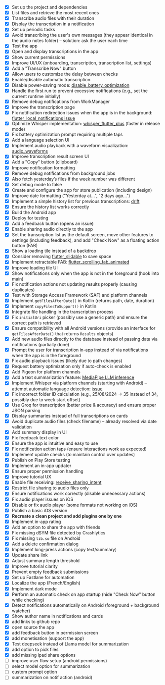 - [x] Set up the project and dependencies  
- [x] List files and retrieve the most recent ones  
- [x] Transcribe audio files with their duration  
- [x] Display the transcription in a notification  
- [x] Set up periodic tasks  
- [x] Avoid transcribing the user's own messages (they appear identical in the audio notes folder) – solution: ask the user each time  
- [x] Test the app  
- [x] Open and display transcriptions in the app  
- [x] Show current permissions  
- [x] Improve UI/UX (onboarding, transcription, transcription list, settings)  
- [x] Add a "Transcribe Now" button  
- [x] Allow users to customize the delay between checks  
- [x] Enable/disable automatic transcription  
- [x] Disable power-saving mode: [disable_battery_optimization](https://pub.dev/packages/disable_battery_optimization)  
- [x] Handle the first run to prevent excessive notifications (e.g., set the current runtime initially)  
- [x] Remove debug notifications from WorkManager  
- [x] Improve the transcription page  
- [x] Fix notification redirection issues when the app is in the background: [flutter_local_notifications issue](https://github.com/MaikuB/flutter_local_notifications/issues/2011)  
- [x] Optimize Whisper implementation: [whisper_flutter_plus](https://pub.dev/packages/whisper_flutter_plus) (faster in release mode)  
- [x] Fix battery optimization prompt requiring multiple taps  
- [x] Add a language selection UI  
- [x] Implement audio playback with a waveform visualization: [audio_waveforms](https://pub.dev/packages/audio_waveforms)  
- [x] Improve transcription result screen UI  
- [x] Add a "Copy" button (clipboard)  
- [x] Improve notification formatting  
- [x] Remove debug notifications from background jobs  
- [x] Also fetch yesterday’s files if the week number was different  
- [x] Set debug mode to false  
- [x] Create and configure the app for store publication (including design)  
- [x] Improve date formatting ("Yesterday at...", "2 days ago...")  
- [x] Implement a simple history list for previous transcriptions: [drift](https://pub.dev/packages/drift)  
- [x] Ensure the history list works correctly  
- [x] Build the Android app  
- [x] Deploy for testing  
- [x] Add a feedback button (opens an issue)  
- [x] Enable sharing audio directly to the app  
- [x] Set the transcription list as the default screen, move other features to settings (including feedback), and add "Check Now" as a floating action button (FAB)  
- [x] Show a loading tile instead of a backdrop  
- [x] Consider removing [flutter_slidable](https://pub.dev/packages/flutter_slidable) to save space  
- [x] Implement retractable FAB: [flutter_scrolling_fab_animated](https://pub.dev/packages/flutter_scrolling_fab_animated)  
- [x] Improve loading tile UI  
- [x] Show notifications only when the app is not in the foreground (hook into main)  
- [x] Fix notification actions not updating results properly (causing duplicates)  
- [x] Test with Storage Access Framework (SAF) and platform channels  
- [x] Implement `getFilesAfterDate()` in Kotlin (returns path, date, duration)  
- [x] Implement `copyFilesToSupport()` in Kotlin  
- [x] Integrate file handling in the transcription process  
- [x] Fix `initialUri` picker (possibly use a generic path) and ensure the correct path is retrieved  
- [x] Ensure compatibility with all Android versions (provide an interface for `getFilesAfterDate()` that returns `Results` objects)  
- [x] Add new audio files directly to the database instead of passing data via notifications (partially done)  
- [x] Prompt the user for transcription in-app instead of via notifications when the app is in the foreground  
- [x] Fix audio playback issues (likely due to path changes)  
- [x] Request battery optimization only if auto-check is enabled  
- [x] Add Pigeon for platform channels  
- [x] Add a text summarization feature: [MediaPipe LLM inference](https://github.com/google-ai-edge/mediapipe-samples/blob/main/examples/llm_inference/android/app/src/main/java/com/google/mediapipe/examples/llminference/InferenceModel.kt)  
- [x] Implement Whisper via platform channels (starting with Android) – attempt automatic language detection: [issue](https://github.com/krikristoophe/whisper_flutter_plus/issues/10)  
- [x] Fix incorrect folder ID calculation (e.g., 25/08/2024 → 35 instead of 34, possibly due to week start offset)  
- [x] Use Groq for transcription (better price & accuracy) and ensure proper JSON parsing  
- [x] Display summaries instead of full transcriptions on cards  
- [x] Avoid duplicate audio files (check filename) – already resolved via date validation  
- [x] Add summary display in UI  
- [x] Fix feedback text color  
- [x] Ensure the app is intuitive and easy to use  
- [x] Fix notification action taps (ensure interactions work as expected)  
- [x] Implement update checks (to maintain control over updates)  
- [x] Publish on Play Store testing
- [x] Implement an in-app updater  
- [x] Ensure proper permission handling  
- [x] Improve tutorial UX  
- [x] Enable file receiving: [receive_sharing_intent](https://pub.dev/packages/receive_sharing_intent)  
- [x] Restrict file sharing to audio files only  
- [x] Ensure notifications work correctly (disable unnecessary actions)  
- [x] Fix audio player issues on iOS  
- [x] Disable or fix audio player (some formats not working on iOS)  
- [x] Publish a basic iOS version  
- [x] **Recreate a clean project and add plugins one by one**  
- [x] Implement in-app rating  
- [x] Add an option to share the app with friends  
- [x] Fix missing dSYM file detected by Crashlytics  
- [x] Fix missing `lib.so` file on Android  
- [x] Add a delete confirmation dialog  
- [x] Implement long-press actions (copy text/summary)  
- [x] Update share link  
- [x] Adjust summary length threshold  
- [x] Improve tutorial clarity  
- [x] Prevent empty feedback submissions  
- [x] Set up Fastlane for automation  
- [x] Localize the app (French/English)  
- [x] Implement dark mode  
- [x] Perform an automatic check on app startup (hide "Check Now" button while checking)  
- [x] Detect notifications automatically on Android (foreground + background watcher)  
- [x] Show author name in notifications and cards  
- [x] add links to github repo
- [x] open source the app
- [x] add feedback button in permission screen
- [x] add monetisation (support the app)
- [x] Test deepseek instead of Llama model for summarization
- [x] add option to pick files
- [x] add missing ipad share options
- [ ] improve user flow setup (android permissions)
- [ ] select model option for summarization
- [ ] custom prompt option
- [ ] summarization on notif action (android)
